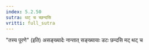```yaml
---
index: 5.2.50
sutra: थट् च च्छन्दसि
vritti: full_sutra
---
```


"तस्य पूरणे" (इति) असङ्ख्यादेः नान्तात् सङ्ख्यायाः डटः छन्दसि मट्  थट् च